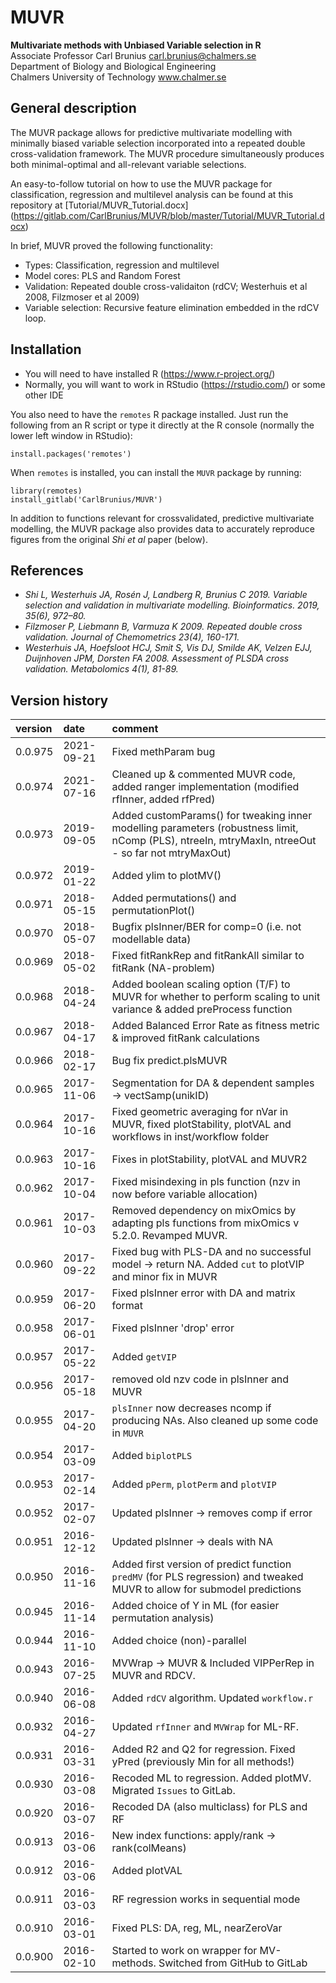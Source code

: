 # MUVR
**Multivariate methods with Unbiased Variable selection in R**  
Associate Professor Carl Brunius  <carl.brunius@chalmers.se>  
Department of Biology and Biological Engineering  
Chalmers University of Technology www.chalmer.se

## General description
The MUVR package allows for predictive multivariate modelling with minimally biased variable selection incorporated into a repeated double cross-validation framework. The MUVR procedure simultaneously produces both minimal-optimal and all-relevant variable selections.

An easy-to-follow tutorial on how to use the MUVR package for classification, regression and multilevel analysis can be found at this repository at [Tutorial/MUVR_Tutorial.docx] (https://gitlab.com/CarlBrunius/MUVR/blob/master/Tutorial/MUVR_Tutorial.docx)

In brief, MUVR proved the following functionality:
- Types: Classification, regression and multilevel
- Model cores: PLS and Random Forest
- Validation: Repeated double cross-validaiton (rdCV; Westerhuis et al 2008, Filzmoser et al 2009)
- Variable selection: Recursive feature elimination embedded in the rdCV loop.  

## Installation
- You will need to have installed R (https://www.r-project.org/)
- Normally, you will want to work in RStudio (https://rstudio.com/) or some other IDE

You also need to have the `remotes` R package installed. Just run the following from an R script or type it directly at the R console (normally the lower left window in RStudio):
```
install.packages('remotes')
```
When `remotes` is installed, you can install the `MUVR` package by running:
```
library(remotes)
install_gitlab('CarlBrunius/MUVR')
```

In addition to functions relevant for crossvalidated, predictive multivariate modelling, the MUVR package also provides data to accurately reproduce figures from the original *Shi et al* paper (below).

## References
- *Shi L, Westerhuis JA, Rosén J, Landberg R, Brunius C 2019. Variable selection and validation in multivariate modelling. Bioinformatics. 2019, 35(6), 972–80.*
- *Filzmoser P, Liebmann B, Varmuza K 2009. Repeated double cross validation. Journal of Chemometrics 23(4), 160-171.*
- *Westerhuis JA, Hoefsloot HCJ, Smit S, Vis DJ, Smilde AK, Velzen EJJ, Duijnhoven JPM, Dorsten FA 2008. Assessment of PLSDA cross validation. Metabolomics 4(1), 81-89.*

## Version history
version | date | comment
:------ | :--- | :------
0.0.975 | 2021-09-21 | Fixed methParam bug
0.0.974 | 2021-07-16 | Cleaned up & commented MUVR code, added ranger implementation (modified rfInner, added rfPred)
0.0.973 | 2019-09-05 | Added customParams() for tweaking inner modelling parameters (robustness limit, nComp (PLS), ntreeIn, mtryMaxIn, ntreeOut - so far not mtryMaxOut)
0.0.972 | 2019-01-22 | Added ylim to plotMV()
0.0.971 | 2018-05-15 | Added permutations() and permutationPlot()
0.0.970 | 2018-05-07 | Bugfix plsInner/BER for comp=0 (i.e. not modellable data)
0.0.969 | 2018-05-02 | Fixed fitRankRep and fitRankAll similar to fitRank (NA-problem)
0.0.968 | 2018-04-24 | Added boolean scaling option (T/F) to MUVR for whether to perform scaling to unit variance & added preProcess function
0.0.967 | 2018-04-17 | Added Balanced Error Rate as fitness metric & improved fitRank calculations
0.0.966 | 2018-02-17 | Bug fix predict.plsMUVR
0.0.965 | 2017-11-06 | Segmentation for DA & dependent samples -> vectSamp(unikID)
0.0.964 | 2017-10-16 | Fixed geometric averaging for nVar in MUVR, fixed plotStability, plotVAL and workflows in inst/workflow folder
0.0.963 | 2017-10-16 | Fixes in plotStability, plotVAL and MUVR2
0.0.962 | 2017-10-04 | Fixed misindexing in pls function (nzv in now before variable allocation)
0.0.961 | 2017-10-03 | Removed dependency on mixOmics by adapting pls functions from mixOmics v 5.2.0. Revamped MUVR.
0.0.960 | 2017-09-22 | Fixed bug with PLS-DA and no successful model -> return NA. Added `cut` to plotVIP and minor fix in MUVR
0.0.959 | 2017-06-20 | Fixed plsInner error with DA and matrix format
0.0.958 | 2017-06-01 | Fixed plsInner 'drop' error
0.0.957 | 2017-05-22 | Added `getVIP`
0.0.956 | 2017-05-18 | removed old nzv code in plsInner and MUVR
0.0.955 | 2017-04-20 | `plsInner` now decreases ncomp if producing NAs. Also cleaned up some code in `MUVR`
0.0.954 | 2017-03-09 | Added `biplotPLS`
0.0.953 | 2017-02-14 | Added `pPerm`, `plotPerm` and `plotVIP`
0.0.952 | 2017-02-07 | Updated plsInner -> removes comp if error
0.0.951 | 2016-12-12 | Updated plsInner -> deals with NA
0.0.950 | 2016-11-16 | Added first version of predict function `predMV` (for PLS regression) and tweaked MUVR to allow for submodel predictions
0.0.945 | 2016-11-14 | Added choice of Y in ML (for easier permutation analysis)
0.0.944 | 2016-11-10 | Added choice (non)-parallel
0.0.943 | 2016-07-25 | MVWrap -> MUVR & Included VIPPerRep in MUVR and RDCV.
0.0.940 | 2016-06-08 | Added `rdCV` algorithm. Updated `workflow.r`
0.0.932 | 2016-04-27 | Updated `rfInner` and `MVWrap` for ML-RF.
0.0.931 | 2016-03-31 | Added R2 and Q2 for regression. Fixed yPred (previously Min for all methods!)
0.0.930 | 2016-03-08 | Recoded ML to regression. Added plotMV. Migrated `Issues` to GitLab.
0.0.920 | 2016-03-07 | Recoded DA (also multiclass) for PLS and RF
0.0.913 | 2016-03-06 | New index functions: apply/rank -> rank(colMeans)
0.0.912 | 2016-03-06 | Added plotVAL
0.0.911 | 2016-03-03 | RF regression works in sequential mode 
0.0.910 | 2016-03-01 | Fixed PLS: DA, reg, ML, nearZeroVar
0.0.900 | 2016-02-10 | Started to work on wrapper for MV-methods. Switched from GitHub to GitLab
